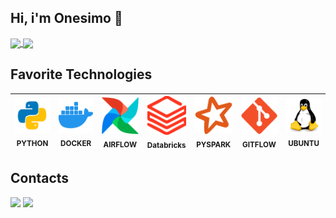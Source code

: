 ## Hi, i'm Onesimo 👋

<a href="https://github.com/anuraghazra/github-readme-stats">
  <img height=160 align="center" src="https://github-readme-stats.vercel.app/api?username=briito&theme=transparent&show_icons=true&card_width=180" />
</a>

<a href="https://github.com/anuraghazra/convoychat">
   <img height=160 align="center" src="https://github-readme-stats.vercel.app/api/top-langs/?username=briito&layout=compact&theme=transparent&card_width=300" />
</a>

## Favorite Technologies

|<img src="python.svg" style="width: 5rem;"><br><sub>PYTHON</sub>|<img src="docker.svg" style="width: 5rem;"><br><sub>DOCKER</sub>|<img src="airflow.svg" style="width: 5rem;"><br><sub>AIRFLOW</sub>|<img src="databricks.svg" style="width: 4rem;"><br><sub>Databricks</sub>|<img src="spark.svg" style="width: 5rem;"><br><sub>PYSPARK</sub>|<img src="git.svg" style="width: 5rem;"><br><sub>GITFLOW</sub>|<img src="linux.svg" style="width: 5rem;"><br><sub>UBUNTU</sub>
| :---: | :---: | :---: | :---: | :---: | :---: | :---: |
 
## Contacts

<div>
 <a href = "https://mail.google.com/mail/u/0/#inbox"><img src="https://img.shields.io/badge/-Gmail-%23333?style=for-the-badge&logo=gmail&logoColor='white'&target='_blank'"></a>
  <a href="https://www.linkedin.com/in/onsbrito" target="_blank"><img src="https://img.shields.io/badge/-LinkedIn-%230077B5?style=for-the-badge&logo=linkedin&logoColor="white" target="_blank"></a> 

</div>


